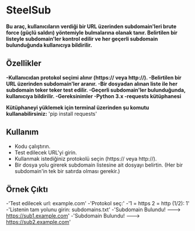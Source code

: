 # SteelSub

**Bu araç, kullanıcıların verdiği bir URL üzerinden subdomain'leri brute force (güçlü saldırı) yöntemiyle bulmalarına olanak tanır. Belirtilen bir listeyle subdomain'ler kontrol edilir ve her geçerli subdomain bulunduğunda kullanıcıya bildirilir.**

## Özellikler
**-Kullanıcıdan protokol seçimi alınır (https:// veya http://).
-Belirtilen bir URL üzerinden subdomain'ler aranır.
-Bir dosyadan alınan liste ile her subdomain teker teker test edilir.
-Geçerli subdomain'ler bulunduğunda, kullanıcıya bildirilir.
-Gereksinimler
-Python 3.x
-requests kütüphanesi**

__Kütüphaneyi yüklemek için terminal üzerinden şu komutu kullanabilirsiniz:__
'pip install requests'

## Kullanım
- Kodu çalıştırın.
- Test edilecek URL'yi girin.
- Kullanmak istediğiniz protokolü seçin (https:// veya http://).
- Bir dosya yolu girerek subdomain listesine ait dosyayı belirtin. (Her bir subdomain'in tek bir satırda olması gerekir.)


## Örnek Çıktı
-'Test edilecek url: example.com'
-'Protokol seç:'
-'1 = https 2 = http (1/2): 1'
-'Listenin tam yolunu girin: subdomains.txt'
-'Subdomain Bulundu! ---> https://sub1.example.com'
-'Subdomain Bulundu! ---> https://sub2.example.com'
